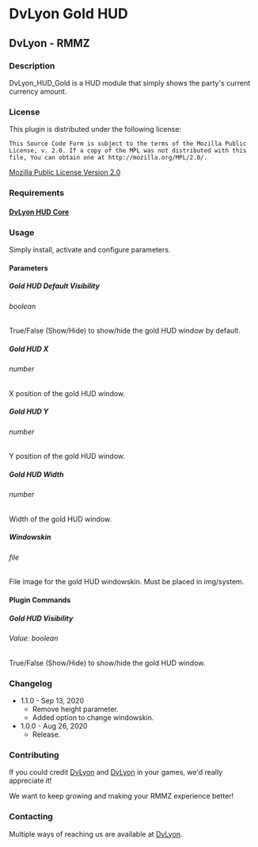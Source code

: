 # DvLyon Gold HUD

## DvLyon - RMMZ

### Description

DvLyon_HUD_Gold is a HUD module that simply shows the party's current currency amount.

### License

This plugin is distributed under the following license:

	This Source Code Form is subject to the terms of the Mozilla Public
	License, v. 2.0. If a copy of the MPL was not distributed with this
	file, You can obtain one at http://mozilla.org/MPL/2.0/.

[Mozilla Public License Version 2.0](http://mozilla.org/MPL/2.0/ "Mozilla Public License Version 2.0")

### Requirements

#### [DvLyon HUD Core](https://dvlyon.com/plugins/hud)

### Usage

Simply install, activate and configure parameters.

#### Parameters

##### Gold HUD Default Visibility
###### boolean

True/False (Show/Hide) to show/hide the gold HUD window by default.

##### Gold HUD X
###### number

X position of the gold HUD window.

##### Gold HUD Y
###### number

Y position of the gold HUD window.

##### Gold HUD Width
###### number

Width of the gold HUD window.

##### Windowskin
###### file

File image for the gold HUD windowskin. Must be placed in img/system.

#### Plugin Commands

##### Gold HUD Visibility
###### Value: boolean

True/False (Show/Hide) to show/hide the gold HUD window.

### Changelog

* 1.1.0 - Sep 13, 2020
  * Remove height parameter.
  * Added option to change windowskin.
* 1.0.0 - Aug 26, 2020
  * Release.

### Contributing

If you could credit [DvLyon](https://dvlyon.com) and [DvLyon](https://dvlyon.com) in your games, we'd really appreciate it!

We want to keep growing and making your RMMZ experience better!

### Contacting

Multiple ways of reaching us are available at [DvLyon](https://dvlyon.com).
